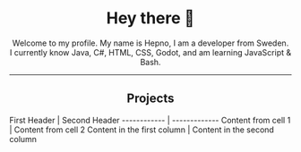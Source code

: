 <h1 align="center">Hey there 👋</h1>
<div align="center">Welcome to my profile. My name is Hepno, I am a developer from Sweden.</div>
<div align="center">I currently know Java, C#, HTML, CSS, Godot, and am learning JavaScript & Bash.     </div>    

------------------------ 
<h2 align="center">Projects</h2>

<div align=center">First Header | Second Header
------------ | -------------
Content from cell 1 | Content from cell 2
Content in the first column | Content in the second column </div>
